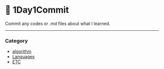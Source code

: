 # :hatched_chick: 1Day1Commit 
Commit any codes or .md files about what I learned.

---

### **Category**
- [algorithm](https://github.com/jamongK/1Day1Commit/tree/master/algorithm)
- [Languages](https://github.com/jamongK/1Day1Commit/tree/master/Languages)
- [ETC](https://github.com/jamongK/1Day1Commit/tree/master/ETC)

&nbsp;
